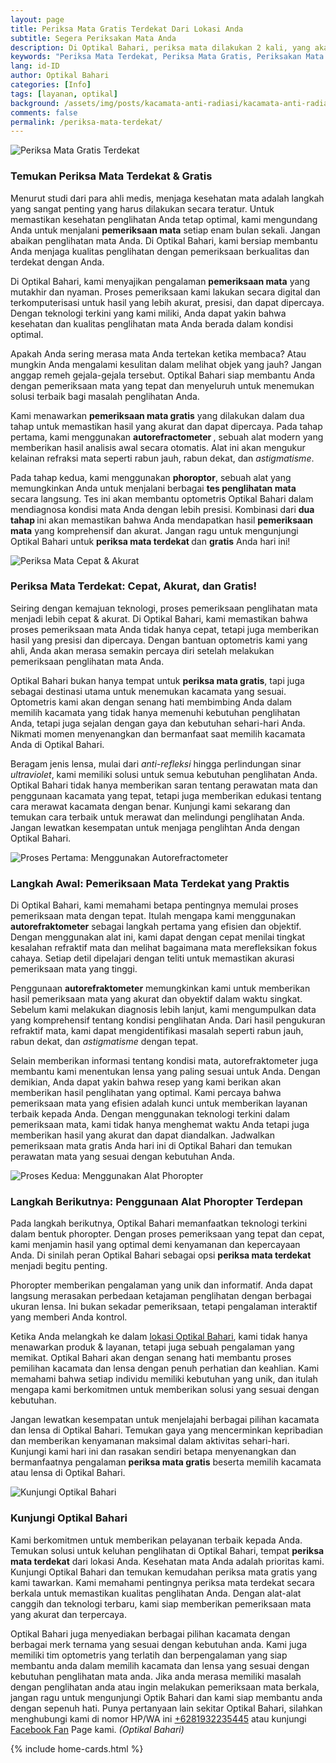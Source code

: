 ```yaml
---
layout: page
title: Periksa Mata Gratis Terdekat Dari Lokasi Anda
subtitle: Segera Periksakan Mata Anda
description: Di Optikal Bahari, periksa mata dilakukan 2 kali, yang akan menjanjikan hasil yang lebih akurat & cepat, tanpa memakan waktu lama.
keywords: "Periksa Mata Terdekat, Periksa Mata Gratis, Periksakan Mata Anda Secara Rutin"
lang: id-ID
author: Optikal Bahari
categories: [Info]
tags: [layanan, optikal]
background: /assets/img/posts/kacamata-anti-radiasi/kacamata-anti-radiasi-37.jpg
comments: false
permalink: /periksa-mata-terdekat/
---
```


<div class="card-deck mb-3">
  <div class="card shadow p-3 mb-5 bg-white rounded">
		  <img itemprop="image" 
        data-src="{{"/assets/img/posts/kacamata-anti-radiasi/kacamata-anti-radiasi-38.jpg" | relative_url }}"
        src="{{"/assets/img/posts/kacamata-anti-radiasi/kacamata-anti-radiasi-38.jpg" | relative_url }}" class="card-img-top" 
        alt="Periksa Mata Gratis Terdekat">
    <div class="card-body">
      <h3 class="card-title">
        Temukan Periksa Mata Terdekat & Gratis
      </h3>
        <p class="card-text">
          Menurut studi dari para ahli medis, menjaga kesehatan mata adalah langkah yang sangat penting yang harus dilakukan secara teratur. Untuk memastikan kesehatan penglihatan Anda tetap optimal, kami mengundang Anda untuk menjalani <strong>pemeriksaan mata</strong> setiap enam bulan sekali. Jangan abaikan penglihatan mata Anda. Di Optikal Bahari, kami bersiap membantu Anda menjaga kualitas penglihatan dengan pemeriksaan berkualitas dan terdekat dengan Anda.
        </p>
        <p class="card-text">
          Di Optikal Bahari, kami menyajikan pengalaman <strong>pemeriksaan mata</strong> yang mutakhir dan nyaman. Proses pemeriksaan kami lakukan secara digital dan terkomputerisasi untuk hasil yang lebih akurat, presisi, dan dapat dipercaya. Dengan teknologi terkini yang kami miliki, Anda dapat yakin bahwa kesehatan dan kualitas penglihatan mata Anda berada dalam kondisi optimal.
        </p>
        <p class="card-text">
          Apakah Anda sering merasa mata Anda tertekan ketika membaca? Atau mungkin Anda mengalami kesulitan dalam melihat objek yang jauh? Jangan anggap remeh gejala-gejala tersebut. Optikal Bahari siap membantu Anda dengan pemeriksaan mata yang tepat dan menyeluruh untuk menemukan solusi terbaik bagi masalah penglihatan Anda.
        </p>
        <p class="card-text">
          Kami menawarkan <strong>pemeriksaan mata gratis</strong> yang dilakukan dalam dua tahap untuk memastikan hasil yang akurat dan dapat dipercaya. Pada tahap pertama, kami menggunakan <strong>autorefractometer
          </strong>, sebuah alat modern yang memberikan hasil analisis awal secara otomatis. Alat ini akan mengukur kelainan refraksi mata seperti rabun jauh, rabun dekat, dan <em>astigmatisme</em>.
        </p>
        <p class="card-text">
          Pada tahap kedua, kami menggunakan <strong>phoroptor</strong>, sebuah alat yang memungkinkan Anda untuk menjalani berbagai <strong>tes penglihatan mata</strong> secara langsung. Tes ini akan membantu optometris Optikal Bahari dalam mendiagnosa kondisi mata Anda dengan lebih presisi. Kombinasi dari <strong>dua tahap
          </strong> ini akan memastikan bahwa Anda mendapatkan hasil <strong>pemeriksaan mata</strong> yang komprehensif dan akurat. Jangan ragu untuk mengunjungi Optikal Bahari untuk <strong>periksa mata terdekat
          </strong> dan <strong>gratis</strong> Anda hari ini!
        </p>
    </div>
  </div>  
</div>

<div class="card-deck mb-3">
  <div class="card shadow p-3 mb-5 bg-white rounded">
		  <img itemprop="image"
        data-src="{{"/assets/img/posts/kacamata-anti-radiasi/kacamata-anti-radiasi-39.jpg" | relative_url }}"
        src="{{"/assets/img/posts/kacamata-anti-radiasi/kacamata-anti-radiasi-39.jpg" | relative_url }}"    
        class="card-img-top" 
        alt="Periksa Mata Cepat & Akurat">
      <div class="card-body">
        <h3 class="card-title">
          Periksa Mata Terdekat: Cepat, Akurat, dan Gratis!
        </h3>
        <p class="card-text">
          Seiring dengan kemajuan teknologi, proses pemeriksaan penglihatan mata menjadi lebih cepat & akurat. Di Optikal Bahari, kami memastikan bahwa proses pemeriksaan mata Anda tidak hanya cepat, tetapi juga memberikan hasil yang presisi dan dipercaya. Dengan bantuan optometris kami yang ahli, Anda akan merasa semakin percaya diri setelah melakukan pemeriksaan penglihatan mata Anda.
        </p>
        <p>
          Optikal Bahari bukan hanya tempat untuk <strong>periksa mata gratis</strong>, tapi juga sebagai destinasi utama untuk menemukan kacamata yang sesuai. Optometris kami akan dengan senang hati membimbing Anda dalam memilih kacamata yang tidak hanya memenuhi kebutuhan penglihatan Anda, tetapi juga sejalan dengan gaya dan kebutuhan sehari-hari Anda. Nikmati momen menyenangkan dan bermanfaat saat memilih kacamata Anda di Optikal Bahari.
        </p>
        <p>
          Beragam jenis lensa, mulai dari <em>anti-refleksi</em> hingga perlindungan sinar <em>ultraviolet</em>, kami memiliki solusi untuk semua kebutuhan penglihatan Anda. Optikal Bahari tidak hanya memberikan saran tentang perawatan mata dan penggunaan kacamata yang tepat, tetapi juga memberikan edukasi tentang cara merawat kacamata dengan benar. Kunjungi kami sekarang dan temukan cara terbaik untuk merawat dan melindungi penglihatan Anda. Jangan lewatkan kesempatan untuk menjaga penglihtan Anda dengan Optikal Bahari.
        </p>
      </div>
   </div>
</div>

<div class="card-deck mb-3">
  <div class="card shadow p-3 mb-5 bg-white rounded">
		<img itemprop="image" 
        data-src="{{"/assets/img/posts/kacamata-anti-radiasi/kacamata-anti-radiasi-40.jpg" | relative_url }}"
        src="{{"/assets/img/posts/kacamata-anti-radiasi/kacamata-anti-radiasi-40.jpg" | relative_url }}"            class="card-img-top" 
         alt="Proses Pertama: Menggunakan Autorefractometer">
      <div class="card-body">
        <h3 class="card-title">
          Langkah Awal: Pemeriksaan Mata Terdekat yang Praktis 
        </h3>
          <p class="card-text">
            Di Optikal Bahari, kami memahami betapa pentingnya memulai proses pemeriksaan mata dengan tepat. Itulah mengapa kami menggunakan <strong>autorefraktometer</strong> sebagai langkah pertama yang efisien dan objektif. Dengan menggunakan alat ini, kami dapat dengan cepat menilai tingkat kesalahan refraktif mata dan melihat bagaimana mata merefleksikan fokus cahaya. Setiap detil dipelajari dengan teliti untuk memastikan akurasi pemeriksaan mata yang tinggi.
          </p>
          <p class="card-text">
            Penggunaan <strong>autorefraktometer</strong> memungkinkan kami untuk memberikan hasil pemeriksaan mata yang akurat dan obyektif dalam waktu singkat. Sebelum kami melakukan diagnosis lebih lanjut, kami mengumpulkan data yang komprehensif tentang kondisi penglihatan Anda. Dari hasil pengukuran refraktif mata, kami dapat mengidentifikasi masalah seperti rabun jauh, rabun dekat, dan <em>astigmatisme</em> dengan tepat.
          </p>
          <p class="card-text">
            Selain memberikan informasi tentang kondisi mata, autorefraktometer juga membantu kami menentukan lensa yang paling sesuai untuk Anda. Dengan demikian, Anda dapat yakin bahwa resep yang kami berikan akan memberikan hasil penglihatan yang optimal. Kami percaya bahwa pemeriksaan mata yang efisien adalah kunci untuk memberikan layanan terbaik kepada Anda. Dengan menggunakan teknologi terkini dalam pemeriksaan mata, kami tidak hanya menghemat waktu Anda tetapi juga memberikan hasil yang akurat dan dapat diandalkan. Jadwalkan pemeriksaan mata gratis Anda hari ini di Optikal Bahari dan temukan perawatan mata yang sesuai dengan kebutuhan Anda.
          </p>
      </div>
   </div>
</div>

<div class="card-deck mb-3">
  <div class="card shadow p-3 mb-5 bg-white rounded">
		<img itemprop="image" 
        data-src="{{"/assets/img/posts/kacamata-anti-radiasi/kacamata-anti-radiasi-41.jpg" | relative_url }}"
        src="{{"/assets/img/posts/kacamata-anti-radiasi/kacamata-anti-radiasi-41.jpg" | relative_url }}"
        class="card-img-top" 
        alt="Proses Kedua: Menggunakan Alat Phoropter">
      <div class="card-body">
          <h3 class="card-title">
            Langkah Berikutnya: Penggunaan Alat Phoropter Terdepan
          </h3>
          <p class="card-text">
            Pada langkah berikutnya, Optikal Bahari memanfaatkan teknologi terkini dalam bentuk phoropter. Dengan proses pemeriksaan yang tepat dan cepat, kami menjamin hasil yang optimal demi kenyamanan dan kepercayaan Anda. Di sinilah peran Optikal Bahari sebagai opsi <strong>periksa mata terdekat</strong> menjadi begitu penting.
          </p>          
          <p class="card-text">
            Phoropter memberikan pengalaman yang unik dan informatif. Anda dapat langsung merasakan perbedaan ketajaman penglihatan dengan berbagai ukuran lensa. Ini bukan sekadar pemeriksaan, tetapi pengalaman interaktif yang memberi Anda kontrol.
          </p>
          <p class="card-text">
            Ketika Anda melangkah ke dalam <a href="{{"/lokasi/" | relative_url }}" title="lokasi Optikal Bahari">lokasi Optikal Bahari</a>, kami tidak hanya menawarkan produk & layanan, tetapi juga sebuah pengalaman yang memikat. Optikal Bahari akan dengan senang hati membantu proses pemilihan kacamata dan lensa dengan penuh perhatian dan keahlian. Kami memahami bahwa setiap individu memiliki kebutuhan yang unik, dan itulah mengapa kami berkomitmen untuk memberikan solusi yang sesuai dengan kebutuhan.
          </p>
          <p class="card-text">
            Jangan lewatkan kesempatan untuk menjelajahi berbagai pilihan kacamata dan lensa di Optikal Bahari. Temukan gaya yang mencerminkan kepribadian dan memberikan kenyamanan maksimal dalam aktivitas sehari-hari. Kunjungi kami hari ini dan rasakan sendiri betapa menyenangkan dan bermanfaatnya pengalaman <strong>periksa mata gratis</strong> beserta memilih kacamata atau lensa di Optikal Bahari.
          </p>
      </div>
   </div>
</div>

<div class="card-deck mb-3">
  <div class="card shadow p-3 mb-5 bg-white rounded">
		<img itemprop="image"
      data-src="{{"/assets/img/posts/kacamata-anti-radiasi/kacamata-anti-radiasi-42.jpg" | relative_url }}"
      src="{{"/assets/img/posts/kacamata-anti-radiasi/kacamata-anti-radiasi-42.jpg" | relative_url }}"
      class="card-img-top" 
      alt="Kunjungi Optikal Bahari">
    <div class="card-body">
      <h3 class="card-title">
        Kunjungi Optikal Bahari
      </h3>
          <p class="card-text">
            Kami berkomitmen untuk memberikan pelayanan terbaik kepada Anda. Temukan solusi untuk keluhan penglihatan di Optikal Bahari, tempat <strong>periksa mata terdekat</strong> dari lokasi Anda. Kesehatan mata Anda adalah prioritas kami. Kunjungi Optikal Bahari dan temukan kemudahan periksa mata gratis yang kami tawarkan. Kami memahami pentingnya periksa mata terdekat secara berkala untuk memastikan kualitas penglihatan Anda. Dengan alat-alat canggih dan teknologi terbaru, kami siap memberikan pemeriksaan mata yang akurat dan terpercaya.
          </p>
          <p class="card-text">
            Optikal Bahari juga menyediakan berbagai pilihan kacamata dengan berbagai merk ternama yang sesuai dengan kebutuhan anda. Kami juga memiliki tim optometris yang terlatih dan berpengalaman yang siap membantu anda dalam memilih kacamata dan lensa yang sesuai dengan kebutuhan penglihatan mata anda. Jika anda merasa memiliki masalah dengan penglihatan anda atau ingin melakukan pemeriksaan mata berkala, jangan ragu untuk mengunjungi Optik Bahari dan kami siap membantu anda dengan sepenuh hati. Punya pertanyaan lain sekitar Optikal Bahari, silahkan menghubungi kami di nomor HP/WA ini <a href="https://api.whatsapp.com/send?phone=6281932235445&text=Hallo%2C+saya+butuh+informasi+lebih+lanjut+mengenai+Optikal+Bahari" id="WhatsAppClick" class="WhatsAppCall" title="Call WhatsApp">+6281932235445</a> atau kunjungi <a href="https://www.facebook.com/optikalbahari" id="FBClick" title="Facebook Page Optikal Bahari" class="FacebookPage">Facebook Fan</a> Page kami. <em>(Optikal Bahari)</em>
          </p>
	  </div>
   </div>
</div>

{% include home-cards.html %}
